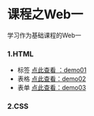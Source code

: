 # 课程之Web一

学习作为基础课程的Web一

### 1.HTML

- 标签 	[点此查看 ：demo01]( https://sihan9.github.io/mybook/ch01-Demo/tag.html )
- 表格  	[点此查看：demo02]( https://sihan9.github.io/mybook/ch01-Demo/table.html )
- 表单      [点此查看：demo03]( https://sihan9.github.io/mybook/ch01-Demo/form.html )	

### 2.CSS

